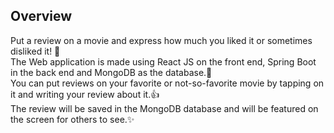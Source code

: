 ## Overview
Put a review on a movie and express how much you liked it or sometimes disliked it! 🌟<br>
The Web application is made using React JS on the front end, Spring Boot in the back end and MongoDB as the database.🚀 <br>
You can put reviews on your favorite or not-so-favorite movie by tapping on it and writing your review about it.👍<br>
The review will be saved in the MongoDB database and will be featured on the screen for others to see.✨
